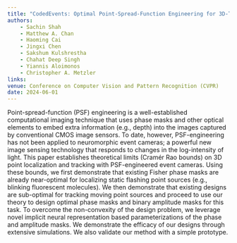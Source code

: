 ```yaml
---
title: "CodedEvents: Optimal Point-Spread-Function Engineering for 3D-Tracking with Event Cameras"
authors:
    - Sachin Shah
    - Matthew A. Chan
    - Haoming Cai
    - Jingxi Chen
    - Sakshum Kulshrestha
    - Chahat Deep Singh
    - Yiannis Aloimonos
    - Christopher A. Metzler
links:
venue: Conference on Computer Vision and Pattern Recognition (CVPR)
date: 2024-06-01
---
```


Point-spread-function (PSF) engineering is a well-established computational imaging technique that uses phase masks and other optical elements to embed extra information (e.g., depth) into the images captured by conventional CMOS image sensors. To date, however, PSF-engineering has not been applied to neuromorphic event cameras; a powerful new image sensing technology that responds to changes in the log-intensity of light.
This paper establishes theoretical limits (Cramér Rao bounds) on 3D point localization and tracking with PSF-engineered event cameras. Using these bounds, we first demonstrate that existing Fisher phase masks are already near-optimal for localizing static flashing point sources (e.g., blinking fluorescent molecules). We then demonstrate that existing designs are sub-optimal for tracking moving point sources and proceed to use our theory to design optimal phase masks and binary amplitude masks for this task. To overcome the non-convexity of the design problem, we leverage novel implicit neural representation based parameterizations of the phase and amplitude masks. We demonstrate the efficacy of our designs through extensive simulations. We also validate our method with a simple prototype.
